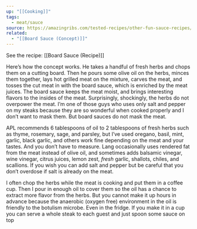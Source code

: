 ```yaml
---
up: "[[Cooking]]"
tags:
  - meat/sauce
source: https://amazingribs.com/tested-recipes/other-fun-sauce-recipes/board-sauce-recipe-adam-perry-lang/
related:
  - "[[Board Sauce (Concept)]]"
---
```

See the recipe: [[Board Sauce (Recipe)]]

Here’s how the concept works. He takes a handful of fresh herbs and chops them on a cutting board. Then he pours some olive oil on the herbs, minces them together, lays hot grilled meat on the mixture, carves the meat, and tosses the cut meat in with the board sauce, which is enriched by the meat juices. The board sauce keeps the meat moist, and brings interesting flavors to the insides of the meat. Surprisingly, shockingly, the herbs do not overpower the meat. I’m one of those guys who uses only salt and pepper on my steaks because they are so wonderful when cooked properly and I don’t want to mask them. But board sauces do not mask the meat.

APL recommends 6 tablespoons of oil to 2 tablespoons of fresh herbs such as thyme, rosemary, sage, and parsley, but I’ve used oregano, basil, mint, garlic, black garlic, and others work fine depending on the meat and your tastes. And you don’t have to measure. Lang occasionally uses rendered fat from the meat instead of olive oil, and sometimes adds balsamic vinegar, wine vinegar, citrus juices, lemon zest, _fresh_ garlic, shallots, chiles, and scallions. If you wish you can add salt and pepper but be careful that you don’t overdose if salt is already on the meat.

I often chop the herbs while the meat is cooking and put them in a coffee cup. Then I pour in enough oil to cover them so the oil has a chance to extract more flavor from the herbs. But you cannot make it up hours in advance because the anaerobic (oxygen free) environment in the oil is friendly to the botulism microbe. Even in the fridge. If you make it in a cup you can serve a whole steak to each guest and just spoon some sauce on top